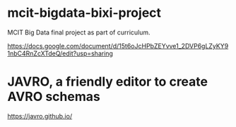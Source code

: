 # mcit-bigdata-bixi-project
MCIT Big Data final project as part of curriculum.

https://docs.google.com/document/d/15t6oJcHPbZEYvve1_2DVP6gLZyKY91nbC4RnZcXTdeQ/edit?usp=sharing

# JAVRO, a friendly editor to create AVRO schemas
https://javro.github.io/
